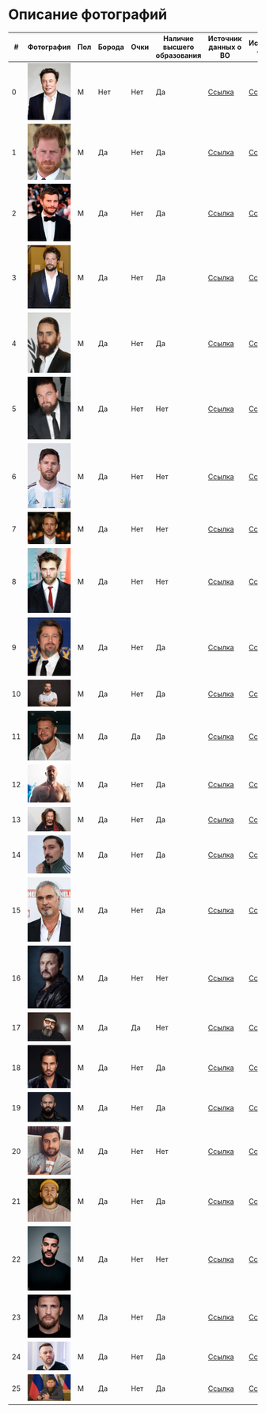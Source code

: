 # Описание фотографий


| # | Фотография | Пол | Борода | Очки | Наличие высшего образования | Источник данных о ВО | Источник фото |
|---|---|---|---|---|---|---|---|
| 0 |![](/Elon_Musk.jpg) | M | Нет | Нет | Да | [Ссылка](https://ru.wikipedia.org/wiki/%D0%9C%D0%B0%D1%81%D0%BA,_%D0%98%D0%BB%D0%BE%D0%BD) | [Ссылка](https://ru.wikipedia.org/wiki/%D0%9C%D0%B0%D1%81%D0%BA,_%D0%98%D0%BB%D0%BE%D0%BD) | 
| 1 |![](/beard/1_Princ_Garry.png) | M | Да | Нет | Да | [Ссылка](https://zen.yandex.ru/media/id/5cb45b2d8fc6bd00b323c1a9/korolevskoe-obrazovanie-gde-uchilis-chleny-korolevskoi-semi-5d7d3721aad4363eae52d0b2)  | [Ссылка](https://fb.ru/post/celebrities/2020/9/11/243199) |
| 2 |![](/beard/2_Jamie_Dornan.jpg) | М | Да | Нет | Да |[Ссылка](https://yandex.ru/turbo/24smi.org/s/celebrity/199-dzhejmi-dornan.html) |[Ссылка](https://smoda.elpais.com/celebrities/jamie-dornan-personalmente-no-me-va-el-sadomasoquismo/amp/) |
| 3 |![](/beard/3_Danila_Kozlovski.jpg) | М | Да | Нет | Да |[Ссылка](https://ru.wikipedia.org/wiki/%D0%9A%D0%BE%D0%B7%D0%BB%D0%BE%D0%B2%D1%81%D0%BA%D0%B8%D0%B9,_%D0%94%D0%B0%D0%BD%D0%B8%D0%BB%D0%B0_%D0%92%D0%B0%D0%BB%D0%B5%D1%80%D1%8C%D0%B5%D0%B2%D0%B8%D1%87) |[Ссылка](https://www.beicon.ru/events/v_lenkome_vruchili_premiyu_tvorcheskoe_otkryitie_imeni_olega_yankovskogo) |
| 4 |![](/beard/4_Djared_Leto.jpg) | М | Да | Нет | Да |[Ссылка](https://www.wikidata.org/wiki/Q484523) |[Ссылка](https://www.pinterest.ru/pin/136022851219645096/) |
| 5 |![](/beard/5_Leonardo_Di_Caprio.jpg) | М | Да | Нет | Нет |[Ссылка](https/en.wikipedia.org/wiki/Leo_DiCaprio#Early_life_and_acting_background) |[Ссылка](https://www.pinterest.ru/pin/AW0JtiDud00D0AelQF7Y35NehexW_6_L9savk0hVY95egwJB5BrdPH8/) |
| 6 |![](/beard/6_Lionel_Messi.jpg) | М | Да | Нет | Нет |[Ссылка](https://www.sport-express.ru/football/france/reviews/lionel-messi-biografiya-i-karera-v-futbole-napadayuschego-sbornoy-argentiny-dostizheniya-lichnaya-zhizn-forvarda-i-foto-1944163/) |[Ссылка](https://twitter.com/thibaut_hubert?lang=ru)  |
| 7 |![](/beard/7_Rayan_Gosling.jpg) | М | Да | Нет | Нет |[Ссылка](https://www.mentoday.ru/life/career/28-znamenitostey-brosivshih-shkolu-i-ne-poluchivshih-vysshego-obrazovaniya/) |[Ссылка](https://www.pinterest.ru/pin/389491067756020450/) |
| 8 |![](/beard/8_Robert_Pattinsson.jpg) | М | Да | Нет | Нет |[Ссылка](https://ru.wikipedia.org/wiki/%D0%9F%D0%B0%D1%82%D1%82%D0%B8%D0%BD%D1%81%D0%BE%D0%BD,_%D0%A0%D0%BE%D0%B1%D0%B5%D1%80%D1%82) |[Ссылка](https://viva.ua/lifestar/news/30790-zvezdniy-otsheljnik-robert-pattinson-udivil-gustoy-borodoy-i-sderjannim-obrazom.html) |
| 9 |![](/beard/9_Bred_Pitt.jpg) | М | Да | Нет | Да |[Ссылка](https://ru.wikipedia.org/wiki/%D0%9F%D0%B8%D1%82%D1%82,_%D0%91%D1%80%D1%8D%D0%B4) |[Ссылка](http://www.bp-info.ru/images/public/2010-01-30/18.htm) |
| 10 |![](/beard/10_Habenski_Konstantin.jpg) | М | Да | Нет | Да |[Ссылка](https://ru.wikipedia.org/wiki/%D0%A5%D0%B0%D0%B1%D0%B5%D0%BD%D1%81%D0%BA%D0%B8%D0%B9,_%D0%9A%D0%BE%D0%BD%D1%81%D1%82%D0%B0%D0%BD%D1%82%D0%B8%D0%BD_%D0%AE%D1%80%D1%8C%D0%B5%D0%B2%D0%B8%D1%87) |[Ссылка](https://www.metronews.ru/novosti/glavnoe/reviews/konstantin-habenskiy-bolezn-ne-konec-puti-1147662/?ua=dt) |
| 11 |![](/beard/11_Vladimir_Yaglych.jpg) | М | Да | Да | Да |[Ссылка](https://www.kino-teatr.ru/kino/acter/m/ros/5041/bio/) |[Ссылка](http://www.forsmi.ru/photorep/302330/) |
| 12 |![](/beard/12_Sergei_Baduk.jpg) | М | Да | Нет | Да |[Ссылка](https://biographe.ru/sportsmeni/sergey-baduk/) |[Ссылка](https://www.goodfon.ru/download/sergei-badiuk-bodibilder-myshchtsy-bodybuilder-boroda-muscle/1080x960/) |
| 13 |![](/beard/13_Nikita_Djigurda.jpeg) | М | Да | Нет | Да |[Ссылка](https://biographe.ru/znamenitosti/nikita-dzhigurda/) |[Ссылка](https://krestyanka.com/biografii-izvestnyh-ljudej/nikita-dzhigurda.html) |
| 14 |![](/beard/14_Dima_Bilan.jpg) | М | Да | Нет | Да |[Ссылка](http://www.bolshoyvopros.ru/questions/1741278-kakoe-obrazovanie-u-dimy-bilan.html) |[Ссылка](https://news.myseldon.com/ru/news/index/202008646)|
| 15 |![](/beard/15_Valerii_Meladze.jpg) | М | Да | Нет | Да |[Ссылка](https://ria.ru/20200623/1573298290.html) |[Ссылка](https://kak2z.ru/index.php?topic=624570.0) |
| 16 |![](/beard/16_Stas_Mihailov.jpg) | М | Да | Нет | Нет |[Ссылка](https://zen.yandex.ru/media/kakprosto.ru/stas-mihailov-biografiia-tvorchestvo-karera-lichnaia-jizn-5c05556777022f00acf3cc05)|[Ссылка](https://vk.com/stas_mihailoff_photo_audio_video) |
| 17 |![](/beard/17_Maxim_Fadeev.jpg) | М | Да | Да | Нет |[Ссылка](https://ru.wikipedia.org/wiki/%D0%A4%D0%B0%D0%B4%D0%B5%D0%B5%D0%B2,_%D0%9C%D0%B0%D0%BA%D1%81%D0%B8%D0%BC_%D0%90%D0%BB%D0%B5%D0%BA%D1%81%D0%B0%D0%BD%D0%B4%D1%80%D0%BE%D0%B2%D0%B8%D1%87#%D0%91%D0%B8%D0%BE%D0%B3%D1%80%D0%B0%D1%84%D0%B8%D1%8F) |[Ссылка](https://tvcenter.ru/news-tv/stars/maksim-fadeev-ob-otechestvennyh-reperah/) |
| 18 |![](/beard/18_Alexande_Revva.jpg) | М | Да | Нет | Да |[Ссылка](https://www.kino-teatr.ru/kino/acter/m/star/41529/bio/) |[Ссылка](https://obaldela.ru/detsla-rezidentu-comedy-club-aleksandru-revve/) |
| 19 |![](/beard/19_Djigan.jpg) | М | Да | Нет | Да |[Ссылка](https://svpressa.ru/persons/dzhigan/) |[Ссылка](https://www.maximonline.ru/guide/promo/_article/dzhigan-znaet-chto-podarit-beremennoj-zhene/) |
| 20 |![](/beard/20_Amiran_Sardarov.jpg) | М | Да | Нет | Нет |[Ссылка](https://uznayvse.ru/znamenitosti/biografiya-amiran-sardarov.html) |[Ссылка](https://360tv.ru/news/obschestvo/avtor-dnevnika-hacha-popal-v-avariju-v-moskve/) |
| 21 |![](/beard/21_Boris_Sokol.jpg) | М | Да | Нет | Да |[Ссылка](https://kinofilmpro.ru/akteryi/biografii/sergej-romanovich) |[Ссылка](https://graziamagazine.ru/stars/anastasiya-reshetova-i-eshche-5-zvezd-kotorye-smenili-veru/?from=main_big) |
| 22 |![](/beard/22_Timati.jpg) | М | Да | Нет | Нет |[Ссылка](https://otvet.mail.ru/question/22893781) |[Ссылка](https://privately.ru/moda/133504-timati-podtverdil-svoe-uchastie-v-novom-sezone-shou-holostjak-.html) |
| 23 |![](/beard/23_Dmitriy_Kudryashov.jpg) | М | Да | Нет | Да |[Ссылка](https://mma.express/fighters/boxing/dmitriy-kudryashov) |[Ссылка](http://www.vsenabox.ru/news/?PAGEN_1=4&PAGEN_3=47)|
| 24 |![](/beard/24_navalnyi.jpeg) | М | Да | Нет | Да |[Ссылка](https://svpressa.ru/persons/aleksey-navalnyy/) |[Ссылка](https://www.rbc.ru/society/03/12/2015/56bc8ac99a7947299f72b807)|
| 25 |![](/beard/25_Kadyrov.jpg) | М | Да | Нет | Да |[Ссылка](https://zen.yandex.ru/media/chechnya/akademik-i-professor-kadyrov-gde-kogda-na-kogo-uchilsia-glava-chechenskoi-respubliki-60f6fcc2ef98b3251fea9160) |[Ссылка](https://grozniy.bezformata.com/listnews/ramzan-kadirov-za-svoyu-pozitciyu/88363838/?amp=1)  |
